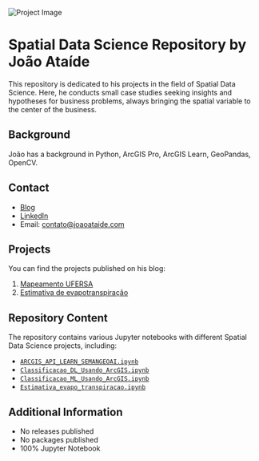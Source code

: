 ![Project Image](SDS.png)

# Spatial Data Science Repository by João Ataíde

This repository is dedicated to his projects in the field of Spatial Data Science. Here, he conducts small case studies seeking insights and hypotheses for business problems, always bringing the spatial variable to the center of the business.

## Background
João has a background in Python, ArcGIS Pro, ArcGIS Learn, GeoPandas, OpenCV.

## Contact
- [Blog](https://joaoataide.com)
- [LinkedIn](https://www.linkedin.com/in/jvataidee/)
- Email: contato@joaoataide.com

## Projects
You can find the projects published on his blog:

1. [Mapeamento UFERSA](https://joaoataide.com/Mapeamento-UFERSA)
2. [Estimativa de evapotranspiração](https://joaoataide.com/Estimativa-de-evapotranspiração)

## Repository Content
The repository contains various Jupyter notebooks with different Spatial Data Science projects, including:

- [`ARCGIS_API_LEARN_SEMANGEOAI.ipynb`](https://github.com/jvataidee/SpatialDataSience/blob/master/ARCGIS_API_LEARN_SEMANGEOAI.ipynb)
- [`Classificacao_DL_Usando_ArcGIS.ipynb`](https://github.com/jvataidee/SpatialDataSience/blob/master/Classificacao_DL_Usando_ArcGIS.ipynb)
- [`Classificacao_ML_Usando_ArcGIS.ipynb`](https://github.com/jvataidee/SpatialDataSience/blob/master/Classificacao_ML_Usando_ArcGIS.ipynb)
- [`Estimativa_evapo_transpiracao.ipynb`](https://github.com/jvataidee/SpatialDataSience/blob/master/Estimativa_evapo_transpiracao.ipynb)

## Additional Information
- No releases published
- No packages published
- 100% Jupyter Notebook
